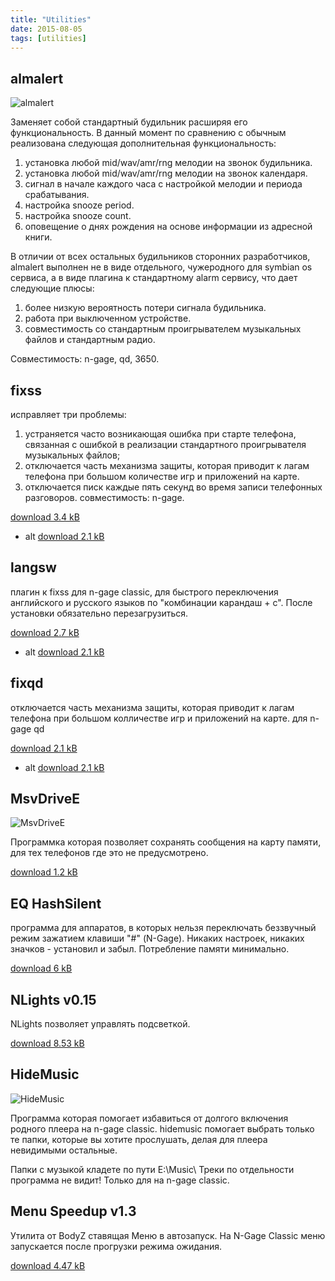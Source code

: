 ```yaml
---
title: "Utilities"
date: 2015-08-05
tags: [utilities]
---
```


## almalert ##

![almalert](https://www.dropbox.com/s/9wzi8s1250g4eya/almalert.jpg?raw=1)

Заменяет собой стандартный будильник расширяя его функциональность. В данный момент по сравнению с обычным реализована следующая дополнительная функциональность:

1. установка любой mid/wav/amr/rng мелодии на звонок будильника.
2. установка любой mid/wav/amr/rng мелодии на звонок календаря.
3. сигнал в начале каждого часа с настройкой мелодии и периода срабатывания.
4. настройка snooze period.
5. настройка snooze count.
6. оповещение о днях рождения на основе информации из адресной книги.

В отличии от всех остальных будильников сторонних разработчиков, almalert выполнен не в виде отдельного, чужеродного для symbian os сервиса, а в виде плагина к стандартному alarm сервису, что дает следующие плюсы:

1. более низкую вероятность потери сигнала будильника.
2. работа при выключенном устройстве.
3. совместимость со стандартным проигрывателем музыкальных файлов и стандартным радио.

Совместимость: n-gage, qd, 3650.



## fixss ##

исправляет три проблемы:

1. устраняется часто возникающая ошибка при старте телефона, связанная с ошибкой в реализации стандартного проигрывателя музыкальных файлов;
2. отключается часть механизма защиты, которая приводит к лагам телефона при большом количестве игр и приложений на карте.
3. отключается писк каждые пять секунд во время записи телефонных разговоров. совместимость: n-gage.

[download 3.4 kB](http://sourceforge.net/projects/almalert/files/fixss/1.06/fixss_1_06.zip/download)
- alt [download 2.1 kB](https://www.dropbox.com/s/pv9onbl60cdz7m8/fixss_1_06.zip?raw=1)


## langsw ##

плагин к fixss для n-gage classic, для быстрого переключения английского и русского языков по "комбинации карандаш + c". После установки обязательно перезагрузиться. 

[download 2.7 kB](http://sourceforge.net/projects/almalert/files/langsw/1.0/langsw_1_0.zip/download)
- alt [download 2.1 kB](https://www.dropbox.com/s/qi97xc9ntmuj0y3/langsw_1_0.zip?raw=1)


## fixqd ##

отключается часть механизма защиты, которая приводит к лагам телефона при большом колличестве игр и приложений на карте. для n-gage qd

[download 2.1 kB](http://sourceforge.net/projects/almalert/files/fixqd/0.666/fixqd_0_666.zip/download)
- alt [download 2.1 kB](https://www.dropbox.com/s/p85gyxmn2onep1r/fixqd_0_666.zip?raw=1)


## MsvDriveE ##

![MsvDriveE](https://www.dropbox.com/s/pkorp3xd263pux2/MsvDriveE.jpg?raw=1)

Программка которая позволяет сохранять сообщения на карту памяти, для тех телефонов где это не предусмотрено.

[download 1.2 kB](https://www.dropbox.com/s/77hcom3c6ec30m5/MsvDriveE.sis?raw=1)


## EQ HashSilent ##

программа для аппаратов, в которых нельзя переключать беззвучный режим зажатием клавиши "#" (N-Gage).
Никаких настроек, никаких значков - установил и забыл. Потребление памяти минимально.

[download 6 kB](https://www.dropbox.com/s/lnsywg3vzg9u7sf/eqhashsilent.sis?raw=1)


## NLights v0.15 ##

NLights позволяет управлять подсветкой. 

[download 8.53 kB](https://www.dropbox.com/s/5qzvib54437uccg/nlights-0-15.sis?raw=1)


## HideMusic ##

![HideMusic](https://www.dropbox.com/s/v1xknd73cgf0g29/hidemusic.jpg?raw=1)

Программа которая помогает избавиться от долгого включения родного плеера на n-gage classic. hidemusic помогает выбрать только те папки, которые вы хотите прослушать, делая для плеера невидимыми остальные.

Папки с музыкой кладeте по пути E:\Music\ Треки по отдельности программа не видит! Только для на n-gage classic.

## Menu Speedup v1.3 ##

Утилита от BodyZ ставящая Меню в автозапуск. На N-Gage Classic меню запускается после прогрузки режима ожидания.

[download 4.47 kB](https://www.dropbox.com/s/7zhaqj2ustqz2vf/Menu_Speedup.sis?raw=1)